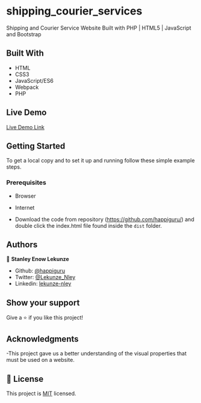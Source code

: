 # shipping_courier_services
Shipping and Courier Service Website Built with PHP | HTML5 | JavaScript and Bootstrap

## Built With

- HTML
- CSS3
- JavaScript/ES6
- Webpack
- PHP

## Live Demo

[Live Demo Link](http://www.lekunzestanley.me//)


## Getting Started


To get a local copy  and to set it up and running follow these simple example steps.

### Prerequisites

- Browser
- Internet

- Download the code from repository (https://github.com/happiguru/) and double click the index.html file found inside the `dist` folder.


## Authors

👤 **Stanley Enow Lekunze**

- Github: [@happiguru](https://github.com/happiguru)
- Twitter: [@Lekunze_Nley](https://twitter.com/Lekunze_Nley)
- Linkedin: [lekunze-nley](https://www.linkedin.com/in/lekunze-nley/)


## Show your support

Give a ⭐️ if you like this project!

## Acknowledgments
-This project gave us a better understanding of the visual properties that must be used on a website.

## 📝 License

This project is [MIT](LICENSE) licensed.




